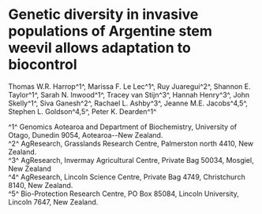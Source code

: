 # Genetic diversity in invasive populations of Argentine stem weevil allows adaptation to biocontrol

Thomas W.R. Harrop^1^,
Marissa F. Le Lec^1^,
Ruy Juaregui^2^,
Shannon E. Taylor^1^,
Sarah N. Inwood^1^,
Tracey van Stijn^3^,
Hannah Henry^3^,
John Skelly^1^,
Siva Ganesh^2^,
Rachael L. Ashby^3^,
Jeanne M.E. Jacobs^4,5^,
Stephen L. Goldson^4,5^,
Peter K. Dearden^1^  

^1^ Genomics Aotearoa and Department of Biochemistry, University of Otago, Dunedin 9054, Aotearoa--New Zealand.  
^2^ AgResearch, Grasslands Research Centre, Palmerston north 4410, New Zealand.  
^3^ AgResearch, Invermay Agricultural Centre, Private Bag 50034, Mosgiel, New Zealand  
^4^ AgResearch, Lincoln Science Centre, Private Bag 4749, Christchurch 8140, New Zealand.  
^5^ Bio-Protection Research Centre, PO Box 85084, Lincoln University, Lincoln 7647, New Zealand.
